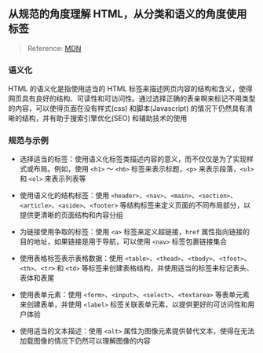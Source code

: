 ## 从规范的角度理解 HTML，从分类和语义的角度使用标签

> Reference: [MDN](https://developer.mozilla.org/zh-CN/docs/Web/HTML)

### 语义化

HTML 的语义化是指使用适当的 HTML 标签来描述网页内容的结构和含义，使得网页具有良好的结构、可读性和可访问性。通过选择正确的表亲啊来标记不用类型的内容，可以使得页面在没有样式(css) 和脚本(Javascript) 的情况下仍然具有清晰的结构，并有助于搜索引擎优化(SEO) 和辅助技术的使用

### 规范与示例

- 选择适当的标签：使用语义化标签类描述内容的意义，而不仅仅是为了实现样式或布局。例如，使用 `<h1>` ～ `<h6>` 标签来表示标题，`<p>` 来表示段落，`<ul>` 和 `<ol>` 来表示列表等

- 使用语义化的结构标签：使用 `<header>`、`<nav>`、`<main>`、`<section>`、`<article>`、`<aside>`、`<footer>` 等结构标签来定义页面的不同布局部分，以提供更清晰的页面结构和内容分组

- 为链接使用争取的标签：使用 `<a>` 标签来定义超链接，`href` 属性指向链接的目的地址，如果链接是用于导航，可以使用 `<nav>` 标签包裹链接集合

- 使用表格标签表示表格数据：使用 `<table>`、`<thead>`、`<tbody>`、`<tfoot>`、`<th>`、`<tr>` 和 `<td>` 等标签来创建表格结构，并使用适当的标签来标记表头、表体和表尾

- 使用表单元素：使用 `<form>`、`<input>`、`<select>`、`<textarea>` 等表单元素来创建表单，并使用 `<label>` 标签关联表单元素，以提供更好的可访问性和用户体验

- 使用适当的文本描述：使用 `<alt>` 属性为图像元素提供替代文本，使得在无法加载图像的情况下仍然可以理解图像的内容
